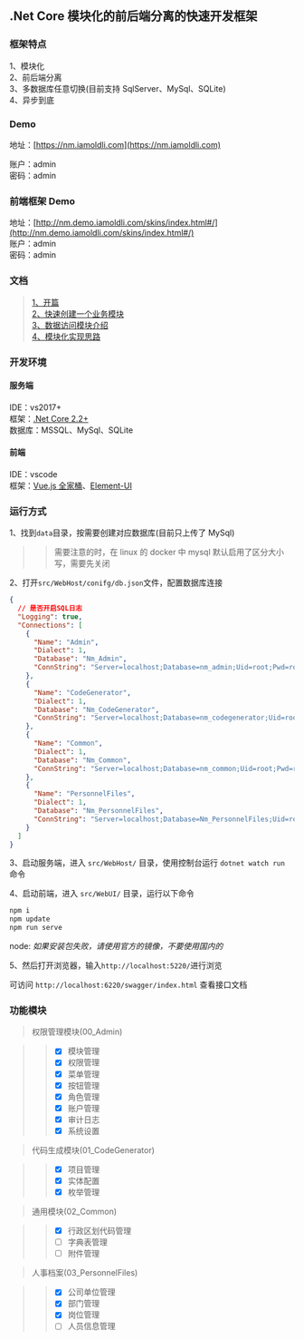 ## .Net Core 模块化的前后端分离的快速开发框架

### 框架特点

1、模块化  
2、前后端分离  
3、多数据库任意切换(目前支持 SqlServer、MySql、SQLite)  
4、异步到底

### Demo

地址：[https://nm.iamoldli.com](https://nm.iamoldli.com)

账户：admin  
密码：admin

### 前端框架 Demo

地址：[http://nm.demo.iamoldli.com/skins/index.html#/](http://nm.demo.iamoldli.com/skins/index.html#/)  
账户：admin  
密码：admin

### 文档

> [1、开篇](https://www.cnblogs.com/oldli/p/10895001.html)  
> [2、快速创建一个业务模块](https://www.cnblogs.com/oldli/p/10905415.html)  
> [3、数据访问模块介绍](https://www.cnblogs.com/oldli/p/10910247.html)  
> [4、模块化实现思路](https://www.cnblogs.com/oldli/p/10945137.html)

### 开发环境

#### 服务端

IDE：vs2017+  
框架：[.Net Core 2.2+](https://docs.microsoft.com/zh-cn/aspnet/core/fundamentals/?tabs=windows&view=aspnetcore-2.2#tabpanel_Rl26OFmlz8_aspnetcore2x)  
数据库：MSSQL、MySql、SQLite

#### 前端

IDE：vscode  
框架：[Vue.js 全家桶](https://cn.vuejs.org/)、[Element-UI](https://element.eleme.cn/#/zh-CN/component/layout)

### 运行方式

1、找到`data`目录，按需要创建对应数据库(目前只上传了 MySql)

> > 需要注意的时，在 linux 的 docker 中 mysql 默认启用了区分大小写，需要先关闭

2、打开`src/WebHost/conifg/db.json`文件，配置数据库连接

```json
{
  // 是否开启SQL日志
  "Logging": true,
  "Connections": [
    {
      "Name": "Admin",
      "Dialect": 1,
      "Database": "Nm_Admin",
      "ConnString": "Server=localhost;Database=nm_admin;Uid=root;Pwd=root;Allow User Variables=True;charset=utf8;SslMode=none;"
    },
    {
      "Name": "CodeGenerator",
      "Dialect": 1,
      "Database": "Nm_CodeGenerator",
      "ConnString": "Server=localhost;Database=nm_codegenerator;Uid=root;Pwd=root;Allow User Variables=True;charset=utf8;SslMode=none;"
    },
    {
      "Name": "Common",
      "Dialect": 1,
      "Database": "Nm_Common",
      "ConnString": "Server=localhost;Database=nm_common;Uid=root;Pwd=root;Allow User Variables=True;charset=utf8;SslMode=none;"
    },
    {
      "Name": "PersonnelFiles",
      "Dialect": 1,
      "Database": "Nm_PersonnelFiles",
      "ConnString": "Server=localhost;Database=Nm_PersonnelFiles;Uid=root;Pwd=root;Allow User Variables=True;charset=utf8;SslMode=none;"
    }
  ]
}
```

3、启动服务端，进入 `src/WebHost/` 目录，使用控制台运行 `dotnet watch run` 命令

4、启动前端，进入 `src/WebUI/` 目录，运行以下命令

```js
npm i
npm update
npm run serve
```

node: _如果安装包失败，请使用官方的镜像，不要使用国内的_

5、然后打开浏览器，输入`http://localhost:5220/`进行浏览

可访问 `http://localhost:6220/swagger/index.html` 查看接口文档

### 功能模块

> 权限管理模块(00_Admin)

> > - [x] 模块管理
> > - [x] 权限管理
> > - [x] 菜单管理
> > - [x] 按钮管理
> > - [x] 角色管理
> > - [x] 账户管理
> > - [x] 审计日志
> > - [x] 系统设置

> 代码生成模块(01_CodeGenerator)

> > - [x] 项目管理
> > - [x] 实体配置
> > - [x] 枚举管理

> 通用模块(02_Common)

> > - [x] 行政区划代码管理
> > - [ ] 字典表管理
> > - [ ] 附件管理

> 人事档案(03_PersonnelFiles)

> > - [x] 公司单位管理
> > - [x] 部门管理
> > - [x] 岗位管理
> > - [ ] 人员信息管理
